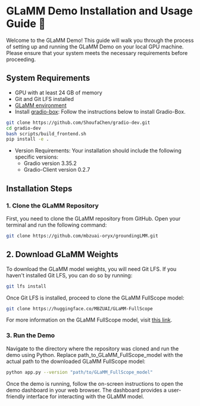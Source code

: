 # GLaMM Demo Installation and Usage Guide 🚀

Welcome to the GLaMM Demo! This guide will walk you through the process of setting up and running the GLaMM Demo on your local GPU machine. Please ensure that your system meets the necessary requirements before proceeding.

## System Requirements
- GPU with at least 24 GB of memory
- Git and Git LFS installed
- [GLaMM environment](../docs/install.md)
- Install [gradio-box](https://github.com/ShoufaChen/gradio-box?tab=readme-ov-file#3-install-gradio): Follow the instructions below to install Gradio-Box.
```bash
git clone https://github.com/ShoufaChen/gradio-dev.git
cd gradio-dev
bash scripts/build_frontend.sh
pip install -e .
````
- Version Requirements: Your installation should include the following specific versions: 
  - Gradio version 3.35.2 
  - Gradio-Client version 0.2.7
## Installation Steps

### 1. Clone the GLaMM Repository
First, you need to clone the GLaMM repository from GitHub. Open your terminal and run the following command:

```bash
git clone https://github.com/mbzuai-oryx/groundingLMM.git
````

## 2. Download GLaMM Weights
To download the GLaMM model weights, you will need Git LFS. If you haven't installed Git LFS, you can do so by running:

```bash
git lfs install
```
Once Git LFS is installed, proceed to clone the GLaMM FullScope model:

```bash
git clone https://huggingface.co/MBZUAI/GLaMM-FullScope
```

For more information on the GLaMM FullScope model, visit [this link](https://huggingface.co/MBZUAI/GLaMM-FullScope).


### 3. Run the Demo

Navigate to the directory where the repository was cloned and run the demo using Python. Replace path_to_GLaMM_FullScope_model with the actual path to the downloaded GLaMM FullScope model:
```bash
python app.py --version "path/to/GLaMM_FullScope_model"

```

Once the demo is running, follow the on-screen instructions to open the demo dashboard in your web browser. The dashboard provides a user-friendly interface for interacting with the GLaMM model.